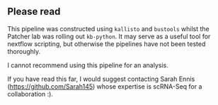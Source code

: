 ## Please read
This pipeline was constructed using `kallisto` and `bustools` whilst the Patcher lab was rolling out `kb-python`. It may serve as a useful tool for nextflow scripting, but otherwise the pipelines have not been tested thoroughly. 

I cannot recommend using this pipeline for an analysis. 

If you have read this far, I would suggest contacting Sarah Ennis (https://github.com/Sarah145) whose expertise is scRNA-Seq for a collaboration :). 
